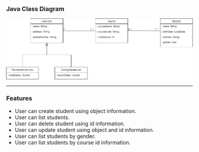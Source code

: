 ### Java Class Diagram

![uml-diagram](https://github.com/nejlasahin/gittigidiyor-spring-bootcamp/blob/main/docs/week1/uml-diagram.png?raw=true)

---

### Features

- User can create student using object information.
- User can list students.
- User can delete student using id information.
- User can update student using object and id information.
- User can list students by gender.
- User can list students by course id information.



